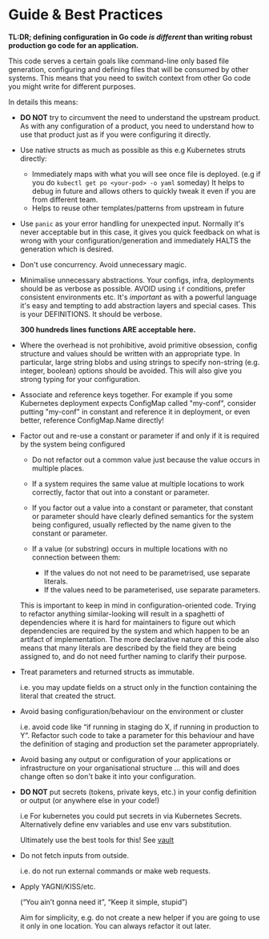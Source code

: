 # Guide & Best Practices

**TL:DR; defining configuration in Go code *is different* than writing robust production go code for an application.**

This code serves a certain goals like command-line only based file generation, configuring and defining files that will be 
consumed by other systems. This means that you need to switch context from other Go code you might write for different purposes.

In details this means:

* **DO NOT** try to circumvent the need to understand the upstream product. As with any configuration of a
   product, you need to understand how to use that product just as if you were
  configuring it directly.

* Use native structs as much as possible as this e.g Kubernetes struts directly: 
  * Immediately maps with what you will see once file is deployed. (e.g if you do `kubectl get po <your-pod> -o yaml` someday)
    It helps to debug in future and allows others to quickly tweak it even if you are from different team.
  * Helps to reuse other templates/patterns from upstream in future

* Use `panic` as your error handling for unexpected input. Normally it's never acceptable but in this case, it gives you quick feedback on what
  is wrong with your configuration/generation and immediately HALTS the generation which is desired.

* Don't use concurrency. Avoid unnecessary magic.

* Minimalise unnecessary abstractions. Your configs, infra, deployments should be as verbose as possible. AVOID using `if` 
  conditions, prefer consistent environments etc. It's *important* as with a powerful language it's easy and tempting to 
  add abstraction layers and special cases. This is your DEFINITIONS. It should be verbose. 
  
  **300 hundreds lines functions ARE acceptable here.**

* Where the overhead is not prohibitive, avoid primitive obsession, config structure and values should be written with an
  appropriate type. In particular, large string blobs and using strings to specify non-string (e.g. integer, boolean) 
  options should be avoided. This will also give you strong typing for your configuration.

* Associate and reference keys together. For example if you some Kubernetes deployment expects ConfigMap called "my-conf",
  consider putting "my-conf" in constant and reference it in deployment, or even better, reference ConfigMap.Name directly!

* Factor out and re-use a constant or parameter if and only if it is required by the system being configured
    
    * Do not refactor out a common value just because the value occurs in multiple places.
    * If a system requires the same value at multiple locations to work correctly, factor that out into
      a constant or parameter.
    * If you factor out a value into a constant or parameter, that constant or parameter should have
      clearly defined semantics for the system being configured, usually reflected by the name given to
      the constant or parameter.
    * If a value (or substring) occurs in multiple locations with no connection between them:
      
      * If the values do not not need to be parametrised, use separate literals.
      * If the values need to be parameterised, use separate parameters.
    
    This is important to keep in mind in configuration-oriented code. Trying to refactor anything
    similar-looking will result in a spaghetti of dependencies where it is hard for maintainers to
    figure out which dependencies are required by the system and which happen to be an artifact of
    implementation. The more declarative nature of this code also means that many literals are described
    by the field they are being assigned to, and do not need further naming to clarify their purpose.
    
* Treat parameters and returned structs as immutable.

    i.e. you may update fields on a struct only in the function containing the literal that created the
    struct.

* Avoid basing configuration/behaviour on the environment or cluster

    i.e. avoid code like “if running in staging do X, if running in production to Y”. Refactor such code
    to take a parameter for this behaviour and have the definition of staging and production set the
    parameter appropriately.

* Avoid basing any output or configuration of your applications or infrastructure on your organisational structure ... this will 
  and does change often so don't bake it into your configuration. 

* **DO NOT** put secrets (tokens, private keys, etc.) in your config definition or output (or anywhere else in your code!)

    i.e For kubernetes you could put secrets in via Kubernetes Secrets. Alternatively define env variables and 
    use env vars substitution.
    
    Ultimately use the best tools for this! See [vault](https://www.vaultproject.io/)

* Do not fetch inputs from outside.

    i.e. do not run external commands or make web requests.

* Apply YAGNI/KISS/etc.

    (“You ain’t gonna need it”, “Keep it simple, stupid”)

    Aim for simplicity, e.g. do not create a new helper if you are going to use it only in one location.
    You can always refactor it out later.

